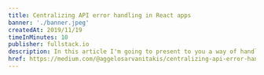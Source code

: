 ```yaml
---
title: Centralizing API error handling in React apps
banner: './banner.jpeg'
createdAt: 2019/11/19
timeInMinutes: 10
publisher: fullstack.io
description: In this article I'm going to present to you a way of handling your API errors once and for all in a centralized and easily extendable way, regardless of the state-management library (Redux, Apollo, etc.) that you are using.
href: https://medium.com/@aggelosarvanitakis/centralizing-api-error-handling-in-react-apps-810b2be1d39d
---
```

